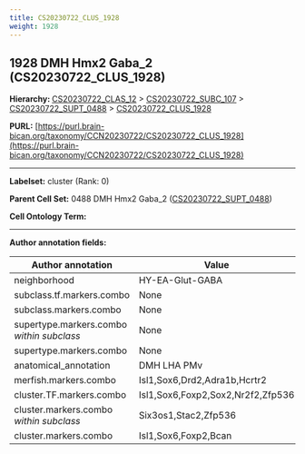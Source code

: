 ```yaml
---
title: CS20230722_CLUS_1928
weight: 1928
---
```

## 1928 DMH Hmx2 Gaba_2 (CS20230722_CLUS_1928)
<b>Hierarchy: </b>
[CS20230722_CLAS_12](../CS20230722_CLAS_12) >
[CS20230722_SUBC_107](../CS20230722_SUBC_107) >
[CS20230722_SUPT_0488](../CS20230722_SUPT_0488) >
[CS20230722_CLUS_1928](../CS20230722_CLUS_1928)

**PURL:** [https://purl.brain-bican.org/taxonomy/CCN20230722/CS20230722_CLUS_1928](https://purl.brain-bican.org/taxonomy/CCN20230722/CS20230722_CLUS_1928)

---


**Labelset:** cluster (Rank: 0)

**Parent Cell Set:** 0488 DMH Hmx2 Gaba_2 ([CS20230722_SUPT_0488](../CS20230722_SUPT_0488))



**Cell Ontology Term:** 

[MARKER GENES.]: #


---

[TRANSFERRED ANNOTATIONS.]: #


[AUTHOR ANNOTATION FIELDS.]: #


**Author annotation fields:**

| Author annotation | Value |
|-------------------|-------|
|neighborhood|HY-EA-Glut-GABA|
|subclass.tf.markers.combo|None|
|subclass.markers.combo|None|
|supertype.markers.combo _within subclass_|None|
|supertype.markers.combo|None|
|anatomical_annotation|DMH LHA PMv|
|merfish.markers.combo|Isl1,Sox6,Drd2,Adra1b,Hcrtr2|
|cluster.TF.markers.combo|Isl1,Sox6,Foxp2,Sox2,Nr2f2,Zfp536|
|cluster.markers.combo _within subclass_|Six3os1,Stac2,Zfp536|
|cluster.markers.combo|Isl1,Sox6,Foxp2,Bcan|
